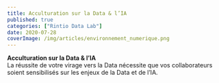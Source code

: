 ```yaml
---
title: Acculturation sur la Data & l’IA
published: true
categories: ["Rintio Data Lab"]
date: 2020-07-28
coverImage: /img/articles/environnement_numerique.png
---
```


**Acculturation sur la Data & l’IA**  
La réussite de votre virage vers la Data nécessite que vos collaborateurs soient sensibilisés sur les enjeux de la Data et de l’IA.
